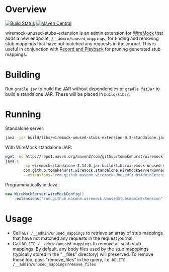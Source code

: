 # Overview

[![Build Status](https://travis-ci.org/MasonM/wiremock-unused-stubs-extension.svg?branch=master)](https://travis-ci.org/MasonM/wiremock-unused-stubs-extension)
[![Maven Central](https://maven-badges.herokuapp.com/maven-central/com.github.masonm/wiremock-unused-stubs-extension/badge.svg)](https://maven-badges.herokuapp.com/maven-central/com.github.masonm/wiremock-unused-stubs-extension)

wiremock-unused-stubs-extension is an admin extension for [WireMock](http://wiremock.org) that adds a new endpoint, `/__admin/unused_mappings`, for finding and removing stub mappings that have not matched any requests in the journal. This is useful in conjunction with [Record and Playback](http://wiremock.org/docs/record-playback-legacy/) for pruning generated stub mappings.

# Building

Run `gradle jar` to build the JAR without dependencies or `gradle fatJar` to build a standalone JAR.
These will be placed in `build/libs/`.

# Running

Standalone server:
```sh
java -jar build/libs/wiremock-unused-stubs-extension-0.3-standalone.jar
```

With WireMock standalone JAR:
```sh
wget -nc http://repo1.maven.org/maven2/com/github/tomakehurst/wiremock-standalone/2.14.0/wiremock-standalone-2.14.0.jar
java \
        -cp wiremock-standalone-2.14.0.jar:build/libs/wiremock-unused-stubs-extension-0.3.jar \
        com.github.tomakehurst.wiremock.standalone.WireMockServerRunner \
        --extensions="com.github.masonm.wiremock.UnusedStubsAdminExtension"
```

Programmatically in Java:
```java
new WireMockServer(wireMockConfig()
    .extensions("com.github.masonm.wiremock.UnusedStubsAdminExtension"))
```

# Usage

* Call `GET /__admin/unused_mappings` to retrieve an array of stub mappings that have not matched any requests in the request journal.
* Call `DELETE /__admin/unused_mappings` to remove all such stub mappings. By default, any body files used by the stub mapppings (typically stored in the "__files" directory) will preserved. To remove those too, pass "remove_files" in the query, i.e. `DELETE /__admin/unused_mappings?remove_files`


